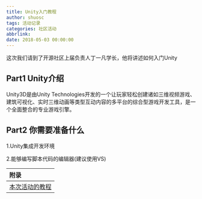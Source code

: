 ```yaml
---
title: Unity入门教程
author: shuosc
tags: 活动记录
categories: 社区活动
abbrlink: 
date: 2018-05-03 00:00:00
---
```

这次我们请到了开源社区上届负责人丁一凡学长，他将讲述如何入门Unity

## Part1  Unity介绍

Unity3D是由Unity Technologies开发的一个让玩家轻松创建诸如三维视频游戏、建筑可视化、实时三维动画等类型互动内容的多平台的综合型游戏开发工具，是一个全面整合的专业游戏引擎。

## Part2  你需要准备什么

  1.Unity集成开发环境

  2.能够编写脚本代码的编辑器(建议使用VS)

| 附录 |
| :------- |
|[本次活动的教程](https://github.com/shuopensourcecommunity/meta-OSC/raw/master/activities/2017/spring/week-6/17-2-6-unity.docx.zip)|
